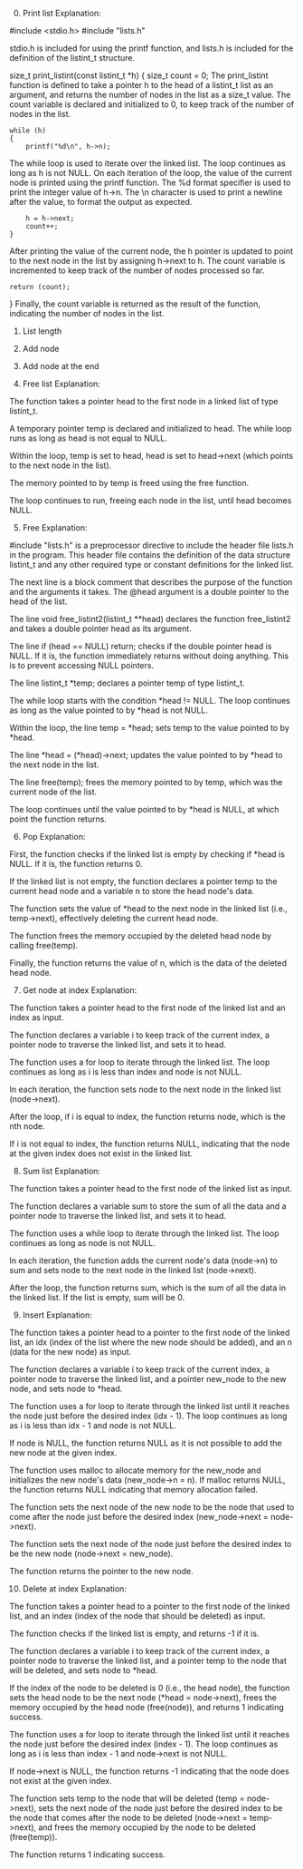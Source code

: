 0. Print list
Explanation:

#include <stdio.h>
#include "lists.h"

stdio.h is included for using the printf function, and lists.h is included for the definition of the listint_t structure.

size_t print_listint(const listint_t *h)
{
    size_t count = 0;
The print_listint function is defined to take a pointer h to the head of a listint_t list as an argument, and returns the number of nodes in the list as a size_t value. The count variable is declared and initialized to 0, to keep track of the number of nodes in the list.

    while (h)
    {
        printf("%d\n", h->n);
The while loop is used to iterate over the linked list. The loop continues as long as h is not NULL. On each iteration of the loop, the value of the current node is printed using the printf function. The %d format specifier is used to print the integer value of h->n. The \n character is used to print a newline after the value, to format the output as expected.

        h = h->next;
        count++;
    }
After printing the value of the current node, the h pointer is updated to point to the next node in the list by assigning h->next to h. The count variable is incremented to keep track of the number of nodes processed so far.

    return (count);
}
Finally, the count variable is returned as the result of the function, indicating the number of nodes in the list.



1. List length


2. Add node


3. Add node at the end


4. Free list
Explanation:

The function takes a pointer head to the first node in a linked list of type listint_t.

A temporary pointer temp is declared and initialized to head.
The while loop runs as long as head is not equal to NULL.

Within the loop, temp is set to head, head is set to head->next (which points to the next node in the list).

The memory pointed to by temp is freed using the free function.

The loop continues to run, freeing each node in the list, until head becomes NULL.



5. Free
Explanation:

#include "lists.h" is a preprocessor directive to include the header file lists.h in the program. This header file contains the definition of the data structure listint_t and any other required type or constant definitions for the linked list.

The next line is a block comment that describes the purpose of the function and the arguments it takes. The @head argument is a double pointer to the head of the list.

The line void free_listint2(listint_t **head) declares the function free_listint2 and takes a double pointer head as its argument.

The line if (head == NULL) return; checks if the double pointer head is NULL. If it is, the function immediately returns without doing anything. This is to prevent accessing NULL pointers.

The line listint_t *temp; declares a pointer temp of type listint_t.

The while loop starts with the condition *head != NULL. The loop continues as long as the value pointed to by *head is not NULL.

Within the loop, the line temp = *head; sets temp to the value pointed to by *head.

The line *head = (*head)->next; updates the value pointed to by *head to the next node in the list.

The line free(temp); frees the memory pointed to by temp, which was the current node of the list.

The loop continues until the value pointed to by *head is NULL, at which point the function returns.



6. Pop
Explanation:

First, the function checks if the linked list is empty by checking if *head is NULL. If it is, the function returns 0.

If the linked list is not empty, the function declares a pointer temp to the current head node and a variable n to store the head node's data.

The function sets the value of *head to the next node in the linked list (i.e., temp->next), effectively deleting the current head node.

The function frees the memory occupied by the deleted head node by calling free(temp).

Finally, the function returns the value of n, which is the data of the deleted head node.



7. Get node at index
Explanation:

The function takes a pointer head to the first node of the linked list and an index as input.

The function declares a variable i to keep track of the current index, a pointer node to traverse the linked list, and sets it to head.

The function uses a for loop to iterate through the linked list. The loop continues as long as i is less than index and node is not NULL.

In each iteration, the function sets node to the next node in the linked list (node->next).

After the loop, if i is equal to index, the function returns node, which is the nth node.

If i is not equal to index, the function returns NULL, indicating that the node at the given index does not exist in the linked list.



8. Sum list
Explanation:

The function takes a pointer head to the first node of the linked list as input.

The function declares a variable sum to store the sum of all the data and a pointer node to traverse the linked list, and sets it to head.

The function uses a while loop to iterate through the linked list. The loop continues as long as node is not NULL.

In each iteration, the function adds the current node's data (node->n) to sum and sets node to the next node in the linked list (node->next).

After the loop, the function returns sum, which is the sum of all the data in the linked list. If the list is empty, sum will be 0.



9. Insert
Explanation:

The function takes a pointer head to a pointer to the first node of the linked list, an idx (index of the list where the new node should be added), and an n (data for the new node) as input.

The function declares a variable i to keep track of the current index, a pointer node to traverse the linked list, and a pointer new_node to the new node, and sets node to *head.

The function uses a for loop to iterate through the linked list until it reaches the node just before the desired index (idx - 1). The loop continues as long as i is less than idx - 1 and node is not NULL.

If node is NULL, the function returns NULL as it is not possible to add the new node at the given index.

The function uses malloc to allocate memory for the new_node and initializes the new node's data (new_node->n = n). If malloc returns NULL, the function returns NULL indicating that memory allocation failed.

The function sets the next node of the new node to be the node that used to come after the node just before the desired index (new_node->next = node->next).

The function sets the next node of the node just before the desired index to be the new node (node->next = new_node).

The function returns the pointer to the new node.



10. Delete at index
Explanation:

The function takes a pointer head to a pointer to the first node of the linked list, and an index (index of the node that should be deleted) as input.

The function checks if the linked list is empty, and returns -1 if it is.

The function declares a variable i to keep track of the current index, a pointer node to traverse the linked list, and a pointer temp to the node that will be deleted, and sets node to *head.

If the index of the node to be deleted is 0 (i.e., the head node), the function sets the head node to be the next node (*head = node->next), frees the memory occupied by the head node (free(node)), and returns 1 indicating success.

The function uses a for loop to iterate through the linked list until it reaches the node just before the desired index (index - 1). The loop continues as long as i is less than index - 1 and node->next is not NULL.

If node->next is NULL, the function returns -1 indicating that the node does not exist at the given index.

The function sets temp to the node that will be deleted (temp = node->next), sets the next node of the node just before the desired index to be the node that comes after the node to be deleted (node->next = temp->next), and frees the memory occupied by the node to be deleted (free(temp)).

The function returns 1 indicating success.



